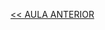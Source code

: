 [<< AULA ANTERIOR](https://github.com/pvreboucas/entrega-continua-cd/blob/aula-06/aulas/5-Feature%20Toggles%20e%20Canary%20Release.md)


